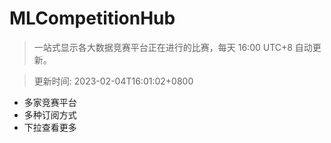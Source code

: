 # MLCompetitionHub

> 一站式显示各大数据竞赛平台正在进行的比赛，每天 16:00 UTC+8 自动更新。
  
> 更新时间: 2023-02-04T16:01:02+0800 

* 多家竞赛平台
* 多种订阅方式
* 下拉查看更多